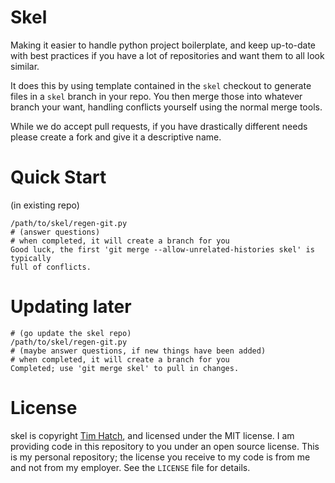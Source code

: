 # Skel

Making it easier to handle python project boilerplate, and keep up-to-date with
best practices if you have a lot of repositories and want them to all look
similar.

It does this by using template contained in the `skel` checkout to generate
files in a `skel` branch in your repo.  You then merge those into whatever
branch your want, handling conflicts yourself using the normal merge tools.

While we do accept pull requests, if you have drastically different needs please
create a fork and give it a descriptive name.


# Quick Start

(in existing repo)

```
/path/to/skel/regen-git.py
# (answer questions)
# when completed, it will create a branch for you
Good luck, the first 'git merge --allow-unrelated-histories skel' is typically
full of conflicts.
```

# Updating later

```
# (go update the skel repo)
/path/to/skel/regen-git.py
# (maybe answer questions, if new things have been added)
# when completed, it will create a branch for you
Completed; use 'git merge skel' to pull in changes.
```


# License

skel is copyright [Tim Hatch](http://timhatch.com/), and licensed under
the MIT license.  I am providing code in this repository to you under an open
source license.  This is my personal repository; the license you receive to
my code is from me and not from my employer. See the `LICENSE` file for details.
